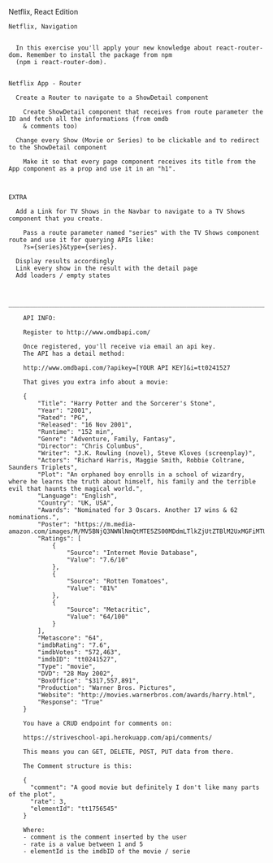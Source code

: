Netflix, React Edition

    Netflix, Navigation


      In this exercise you'll apply your new knowledge about react-router-dom. Remember to install the package from npm
      (npm i react-router-dom).


    Netflix App - Router

      Create a Router to navigate to a ShowDetail component

        Create ShowDetail component that receives from route parameter the ID and fetch all the informations (from omdb
        & comments too)

      Change every Show (Movie or Series) to be clickable and to redirect to the ShowDetail component

        Make it so that every page component receives its title from the App component as a prop and use it in an "h1".



    EXTRA

      Add a Link for TV Shows in the Navbar to navigate to a TV Shows component that you create.

        Pass a route parameter named "series" with the TV Shows component route and use it for querying APIs like:
        ?s={series}&type={series}.

      Display results accordingly
      Link every show in the result with the detail page
      Add loaders / empty states


      _______________________________________________________________________________________

        API INFO:

        Register to http://www.omdbapi.com/

        Once registered, you'll receive via email an api key.
        The API has a detail method:

        http://www.omdbapi.com/?apikey=[YOUR API KEY]&i=tt0241527

        That gives you extra info about a movie:

        {
            "Title": "Harry Potter and the Sorcerer's Stone",
            "Year": "2001",
            "Rated": "PG",
            "Released": "16 Nov 2001",
            "Runtime": "152 min",
            "Genre": "Adventure, Family, Fantasy",
            "Director": "Chris Columbus",
            "Writer": "J.K. Rowling (novel), Steve Kloves (screenplay)",
            "Actors": "Richard Harris, Maggie Smith, Robbie Coltrane, Saunders Triplets",
            "Plot": "An orphaned boy enrolls in a school of wizardry, where he learns the truth about himself, his family and the terrible evil that haunts the magical world.",
            "Language": "English",
            "Country": "UK, USA",
            "Awards": "Nominated for 3 Oscars. Another 17 wins & 62 nominations.",
            "Poster": "https://m.media-amazon.com/images/M/MV5BNjQ3NWNlNmQtMTE5ZS00MDdmLTlkZjUtZTBlM2UxMGFiMTU3XkEyXkFqcGdeQXVyNjUwNzk3NDc@._V1_SX300.jpg",
            "Ratings": [
                {
                    "Source": "Internet Movie Database",
                    "Value": "7.6/10"
                },
                {
                    "Source": "Rotten Tomatoes",
                    "Value": "81%"
                },
                {
                    "Source": "Metacritic",
                    "Value": "64/100"
                }
            ],
            "Metascore": "64",
            "imdbRating": "7.6",
            "imdbVotes": "572,463",
            "imdbID": "tt0241527",
            "Type": "movie",
            "DVD": "28 May 2002",
            "BoxOffice": "$317,557,891",
            "Production": "Warner Bros. Pictures",
            "Website": "http://movies.warnerbros.com/awards/harry.html",
            "Response": "True"
        }

        You have a CRUD endpoint for comments on:

        https://striveschool-api.herokuapp.com/api/comments/

        This means you can GET, DELETE, POST, PUT data from there.

        The Comment structure is this:

        {
          "comment": "A good movie but definitely I don't like many parts of the plot",
          "rate": 3,
          "elementId": "tt1756545"
        }

        Where:
        - comment is the comment inserted by the user
        - rate is a value between 1 and 5
        - elementId is the imdbID of the movie / serie
